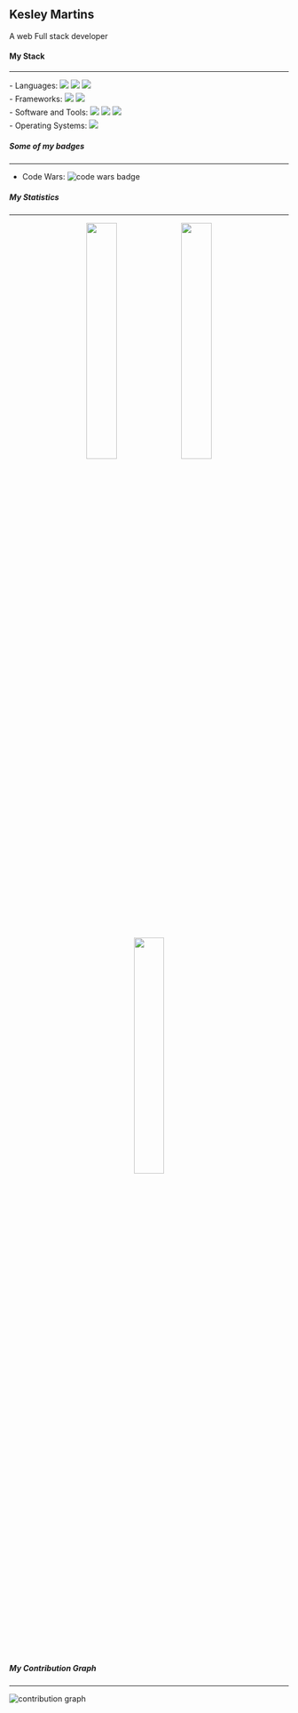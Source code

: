 ## Kesley Martins 
A web Full stack developer

#### My Stack
---
<div style="margin: 5px 0">
- Languages:
    <img src="https://img.shields.io/badge/ruby-1f2430?style=for-the-badge&logo=ruby">
    <img src="https://img.shields.io/badge/php-1f2430?style=for-the-badge&logo=php">
    <img src="https://img.shields.io/badge/javascript-1f2430?style=for-the-badge&logo=javascript">
</div>
<div style="margin: 5px 0">
- Frameworks:
    <img src="https://img.shields.io/badge/symfony-1f2430?style=for-the-badge&logo=symfony">
    <img src="https://img.shields.io/badge/ruby on rails-1f2430?style=for-the-badge&logo=rubyonrails">
</div>
<div style="margin: 5px 0">
- Software and Tools:
    <img src="https://img.shields.io/badge/phpstorm-1f2430?style=for-the-badge&logo=phpstorm">
    <img src="https://img.shields.io/badge/code-1f2430?style=for-the-badge&logo=visualstudiocode">
    <img src="https://img.shields.io/badge/hyper-1f2430?style=for-the-badge&logo=hyper">
</div>
<div style="margin: 5px 0">
- Operating Systems:
    <img src="https://img.shields.io/badge/fedora-1f2430?style=for-the-badge&logo=fedora">
</div>



##### Some of my badges

---
- Code Wars: ![code wars badge](https://www.codewars.com/users/kesleymartins/badges/micro)



##### My Statistics

---
<div style="text-align: center;">
    <img width="33%" src="https://github-readme-stats.vercel.app/api?username=kesleymartins&show_icons=true&theme=ayu-mirage">
    <img width="33%" src="https://github-readme-streak-stats.herokuapp.com/?user=kesleymartins&theme=ayu-mirage">
    <img width="33%" src="https://github-readme-stats.vercel.app/api/top-langs?username=kesleymartins&show_icons=true&locale=en&layout=compact&theme=ayu-mirage">
</div>



##### My Contribution Graph

---
![contribution graph](https://activity-graph.herokuapp.com/graph?username=kesleymartins&bg_color=1f2430&color=72cffe&line=f3cc7b&point=f3cc7b)